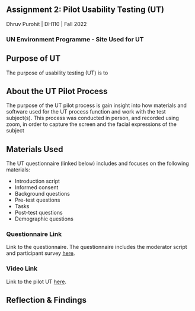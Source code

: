 ## Assignment 2: Pilot Usability Testing (UT)

Dhruv Purohit | DH110 | Fall 2022

### UN Environment Programme - Site Used for UT


## Purpose of UT 
The purpose of usability testing (UT) is to 

## About the UT Pilot Process
The purpose of the UT pilot process is gain insight into how materials and software used for the UT process function and work with the test subject(s). This process was conducted in person, and recorded using zoom, in order to capture the screen and the facial expressions of the subject

## Materials Used

The UT questionnaire (linked below) includes and focuses on the following materials: 
* Introduction script
* Informed consent
* Background questions
* Pre-test questions
* Tasks
* Post-test questions
* Demographic questions

### Questionnaire Link
Link to the questionnaire. The questionnaire includes the moderator script and participant survey [here](https://forms.gle/aDQhmGhYESiUeESB6).

### Video Link
Link to the pilot UT [here](https://youtu.be/8J-7qhC3U3M).

## Reflection & Findings
